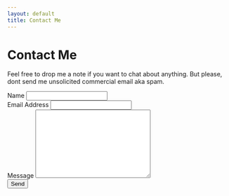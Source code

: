 ```yaml
---
layout: default
title: Contact Me
---
```


<div id="contact">
  <h1 class="page-title">Contact Me</h1>
  <div class="contactContent">
    <p class="intro">
    Feel free to drop me a note if you want to chat about anything. But please, dont send me 
    unsolicited commercial email aka spam.
    </p>
  </div>
  <form action="http://formspree.io/contact@mjrichardson.com" method="POST">
    <label for="name">Name</label>    
    <input type="text" id="name" name="name" class="full-width"><br>
    <label for="email">Email Address</label>
    <input type="email" id="email" name="_replyto" class="full-width"><br>
    <label for="message">Message</label>
    <textarea name="message" id="message" cols="30" rows="10" class="full-width"></textarea><br>
    <input type="hidden" name="_next" value="//mjrichardson.com/contact/thanks"/>
    <input type="hidden" name="_subject" value="New submission!" />
    <input type="text" name="_gotcha" style="display:none" />
    <input type="submit" value="Send" class="button">
  </form>
</div>